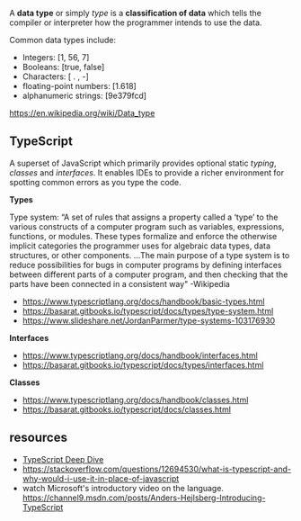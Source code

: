 
A **data type** or simply *type* is a **classification of data** which tells the compiler or interpreter how the programmer intends to use the data.

Common data types include:

* Integers: [1, 56, 7]
* Booleans: [true, false]
* Characters: [ . , -]
* floating-point numbers: [1.618]
* alphanumeric strings: [9e379fcd]

https://en.wikipedia.org/wiki/Data_type

## TypeScript

A superset of JavaScript which primarily provides optional static *typing*, *classes* and *interfaces*. It enables IDEs to provide a richer environment for spotting common errors as you type the code.

**Types**

Type system: “A set of rules that assigns a property called a ‘type’ to the various constructs of a computer program such as variables, expressions, functions, or modules. These types formalize and enforce the otherwise implicit categories the programmer uses for algebraic data types, data structures, or other components. ...The main purpose of a type system is to reduce possibilities for bugs in computer programs by defining interfaces between different parts of a computer program, and then checking that the parts have been connected in a consistent way" -Wikipedia

- https://www.typescriptlang.org/docs/handbook/basic-types.html
- https://basarat.gitbooks.io/typescript/docs/types/type-system.html
- https://www.slideshare.net/JordanParmer/type-systems-103176930

**Interfaces**
- https://www.typescriptlang.org/docs/handbook/interfaces.html
- https://basarat.gitbooks.io/typescript/docs/types/interfaces.html

**Classes**
- https://www.typescriptlang.org/docs/handbook/classes.html
- https://basarat.gitbooks.io/typescript/docs/classes.html

## resources
- [TypeScript Deep Dive](https://basarat.gitbooks.io/typescript/content/)
- https://stackoverflow.com/questions/12694530/what-is-typescript-and-why-would-i-use-it-in-place-of-javascript
- watch Microsoft's introductory video on the language. https://channel9.msdn.com/posts/Anders-Hejlsberg-Introducing-TypeScript
